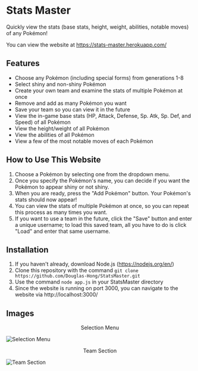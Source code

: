 # Stats Master

Quickly view the stats (base stats, height, weight, abilities, notable moves) of any Pokémon!

You can view the website at https://stats-master.herokuapp.com/

## Features

* Choose any Pokémon (including special forms) from generations 1-8
* Select shiny and non-shiny Pokémon
* Create your own team and examine the stats of multiple Pokémon at once
* Remove and add as many Pokémon you want
* Save your team so you can view it in the future
* View the in-game base stats (HP, Attack, Defense, Sp. Atk, Sp. Def, and Speed) of all Pokémon
* View the height/weight of all Pokémon
* View the abilities of all Pokémon
* View a few of the most notable moves of each Pokémon

## How to Use This Website

1. Choose a Pokémon by selecting one from the dropdown menu. 
2. Once you specify the Pokémon's name, you can decide if you want the Pokémon to appear shiny or not shiny. 
3. When you are ready, press the "Add Pokémon" button. Your Pokémon's stats should now appear!
4. You can view the stats of multiple Pokémon at once, so you can repeat this process as many times you want.
5. If you want to use a team in the future, click the "Save" button and enter a unique username; to load this
saved team, all you have to do is click "Load" and enter that same username.

## Installation

1. If you haven't already, download Node.js (https://nodejs.org/en/)
2. Clone this repository with the command `git clone https://github.com/Douglas-Hong/StatsMaster.git`
3. Use the command `node app.js` in your StatsMaster directory
4. Since the website is running on port 3000, you can navigate to the website via http://localhost:3000/

## Images

<p align="center">Selection Menu</p>

![Selection Menu](https://i.imgur.com/vCT9iVb.jpg)

<p align="center">Team Section</p>

![Team Section](https://imgur.com/WlzD1gP)
